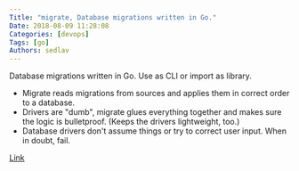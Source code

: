 ```yaml
---
Title: "migrate, Database migrations written in Go."
Date: 2018-08-09 11:28:08
Categories: [devops]
Tags: [go]
Authors: sedlav
---
```


Database migrations written in Go. Use as CLI or import as library.

- Migrate reads migrations from sources and applies them in correct order to a database.
- Drivers are "dumb", migrate glues everything together and makes sure the logic is bulletproof. (Keeps the drivers lightweight, too.)
- Database drivers don't assume things or try to correct user input. When in doubt, fail.

[Link](https://github.com/golang-migrate/migrate)

